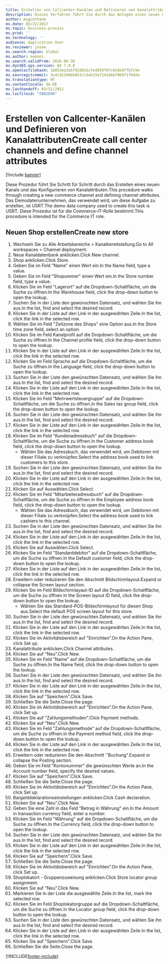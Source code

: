 ```yaml
---
title: Erstellen von Callcenter-Kanälen und Definieren von Kanalattributen
description: Dieses Verfahren führt Sie durch das Anlegen eines neuen Channels und das Definieren von Channel-Attributen.
author: mugunthanm
ms.date: 05/22/2017
ms.topic: business-process
ms.prod: ''
ms.technology: ''
audience: Application User
ms.reviewer: josaw
ms.search.region: Global
ms.author: mumani
ms.search.validFrom: 2016-06-30
ms.dyn365.ops.version: AX 7.0.0
ms.openlocfilehash: 1b053ea3a5792d016cfe4850f07c65de97fbfc9e
ms.sourcegitcommit: 3cdc42346bb653c13ab33a7142dbb7969f1f6dda
ms.translationtype: HT
ms.contentlocale: de-DE
ms.lasthandoff: 03/31/2021
ms.locfileid: "5802694"
---
```

# <a name="create-call-center-channels-and-define-channel-attributes"></a><span data-ttu-id="b4988-103">Erstellen von Callcenter-Kanälen und Definieren von Kanalattributen</span><span class="sxs-lookup"><span data-stu-id="b4988-103">Create call center channels and define channel attributes</span></span>

[!include [banner](../includes/banner.md)]

<span data-ttu-id="b4988-104">Diese Prozedur führt Sie Schritt für Schritt durch das Erstellen eines neuen Kanals und das Konfigurieren von Kanalattributen.</span><span class="sxs-lookup"><span data-stu-id="b4988-104">This procedure walks through creating a new commerce channel and defining channel attributes.</span></span> <span data-ttu-id="b4988-105">Das Demodatenunternehmen, das verwendet wird, um diese Aufgabe zu erstellen, ist USRT.</span><span class="sxs-lookup"><span data-stu-id="b4988-105">The demo data company used to create this task is USRT.</span></span> <span data-ttu-id="b4988-106">Diese Prozedur ist für die Commerce-IT-Rolle bestimmt.</span><span class="sxs-lookup"><span data-stu-id="b4988-106">This procedure is intended for the Commerce IT role.</span></span>


## <a name="create-new-store"></a><span data-ttu-id="b4988-107">Neuen Shop erstellen</span><span class="sxs-lookup"><span data-stu-id="b4988-107">Create new store</span></span>
1. <span data-ttu-id="b4988-108">Wechseln Sie zu Alle Arbeitsbereiche > Kanalbereitstellung.</span><span class="sxs-lookup"><span data-stu-id="b4988-108">Go to All workspaces > Channel deployment.</span></span>
2. <span data-ttu-id="b4988-109">Neue Kanaldatenbank anklicken.</span><span class="sxs-lookup"><span data-stu-id="b4988-109">Click New channel.</span></span>
3. <span data-ttu-id="b4988-110">Shop anklicken.</span><span class="sxs-lookup"><span data-stu-id="b4988-110">Click Store.</span></span>
4. <span data-ttu-id="b4988-111">Geben Sie im Feld "Name" einen Wert ein.</span><span class="sxs-lookup"><span data-stu-id="b4988-111">In the Name field, type a value.</span></span>
5. <span data-ttu-id="b4988-112">Geben Sie im Feld "Shopummer" einen Wert ein.</span><span class="sxs-lookup"><span data-stu-id="b4988-112">In the Store number field, type a value.</span></span>
6. <span data-ttu-id="b4988-113">Klicken Sie im Feld "Lagerort" auf die Dropdown-Schaltfläche, um die Suche zu öffnen.</span><span class="sxs-lookup"><span data-stu-id="b4988-113">In the Warehouse field, click the drop-down button to open the lookup.</span></span>
7. <span data-ttu-id="b4988-114">Suchen Sie in der Liste den gewünschten Datensatz, und wählen Sie ihn aus.</span><span class="sxs-lookup"><span data-stu-id="b4988-114">In the list, find and select the desired record.</span></span>
8. <span data-ttu-id="b4988-115">Klicken Sie in der Liste auf den Link in der ausgewählten Zeile.</span><span class="sxs-lookup"><span data-stu-id="b4988-115">In the list, click the link in the selected row.</span></span>
9. <span data-ttu-id="b4988-116">Wählen Sie im Feld "Zeitzone des Shops" eine Option aus.</span><span class="sxs-lookup"><span data-stu-id="b4988-116">In the Store time zone field, select an option.</span></span>
10. <span data-ttu-id="b4988-117">Klicken Sie im Feld Kanalprofil auf die Dropdown-Schaltfläche, um die Suche zu öffnen.</span><span class="sxs-lookup"><span data-stu-id="b4988-117">In the Channel profile field, click the drop-down button to open the lookup.</span></span>
11. <span data-ttu-id="b4988-118">Klicken Sie in der Liste auf den Link in der ausgewählten Zeile.</span><span class="sxs-lookup"><span data-stu-id="b4988-118">In the list, click the link in the selected row.</span></span>
12. <span data-ttu-id="b4988-119">Klicken Sie im Feld Sprache auf die Dropdown-Schaltfläche, um die Suche zu öffnen.</span><span class="sxs-lookup"><span data-stu-id="b4988-119">In the Language field, click the drop-down button to open the lookup.</span></span>
13. <span data-ttu-id="b4988-120">Suchen Sie in der Liste den gewünschten Datensatz, und wählen Sie ihn aus.</span><span class="sxs-lookup"><span data-stu-id="b4988-120">In the list, find and select the desired record.</span></span>
14. <span data-ttu-id="b4988-121">Klicken Sie in der Liste auf den Link in der ausgewählten Zeile.</span><span class="sxs-lookup"><span data-stu-id="b4988-121">In the list, click the link in the selected row.</span></span>
15. <span data-ttu-id="b4988-122">Klicken Sie im Feld "Mehrwertsteuergruppe" auf die Dropdown-Schaltfläche, um die Suche zu öffnen.</span><span class="sxs-lookup"><span data-stu-id="b4988-122">In the Sales tax group field, click the drop-down button to open the lookup.</span></span>
16. <span data-ttu-id="b4988-123">Suchen Sie in der Liste den gewünschten Datensatz, und wählen Sie ihn aus.</span><span class="sxs-lookup"><span data-stu-id="b4988-123">In the list, find and select the desired record.</span></span>
17. <span data-ttu-id="b4988-124">Klicken Sie in der Liste auf den Link in der ausgewählten Zeile.</span><span class="sxs-lookup"><span data-stu-id="b4988-124">In the list, click the link in the selected row.</span></span>
18. <span data-ttu-id="b4988-125">Klicken Sie im Feld "Kundenadressbuch" auf die Dropdown-Schaltfläche, um die Suche zu öffnen.</span><span class="sxs-lookup"><span data-stu-id="b4988-125">In the Customer address book field, click the drop-down button to open the lookup.</span></span>
    * <span data-ttu-id="b4988-126">Wählen Sie das Adressbuch, das verwendet wird, um Debitoren mit dieser Filiale zu verknüpfen.</span><span class="sxs-lookup"><span data-stu-id="b4988-126">Select the address book used to link customers to this store.</span></span>  
19. <span data-ttu-id="b4988-127">Suchen Sie in der Liste den gewünschten Datensatz, und wählen Sie ihn aus.</span><span class="sxs-lookup"><span data-stu-id="b4988-127">In the list, find and select the desired record.</span></span>
20. <span data-ttu-id="b4988-128">Klicken Sie in der Liste auf den Link in der ausgewählten Zeile.</span><span class="sxs-lookup"><span data-stu-id="b4988-128">In the list, click the link in the selected row.</span></span>
21. <span data-ttu-id="b4988-129">Klicken Sie auf Auswählen.</span><span class="sxs-lookup"><span data-stu-id="b4988-129">Click Select.</span></span>
22. <span data-ttu-id="b4988-130">Klicken Sie im Feld "Mitarbeiteradressbuch" auf die Dropdown-Schaltfläche, um die Suche zu öffnen.</span><span class="sxs-lookup"><span data-stu-id="b4988-130">In the Employee address book field, click the drop-down button to open the lookup.</span></span>
    * <span data-ttu-id="b4988-131">Wählen Sie das Adressbuch, das verwendet wird, um Debitoren mit dieser Filiale zu verknüpfen.</span><span class="sxs-lookup"><span data-stu-id="b4988-131">Select the address book used to link cashiers to this channel.</span></span>  
23. <span data-ttu-id="b4988-132">Suchen Sie in der Liste den gewünschten Datensatz, und wählen Sie ihn aus.</span><span class="sxs-lookup"><span data-stu-id="b4988-132">In the list, find and select the desired record.</span></span>
24. <span data-ttu-id="b4988-133">Klicken Sie in der Liste auf den Link in der ausgewählten Zeile.</span><span class="sxs-lookup"><span data-stu-id="b4988-133">In the list, click the link in the selected row.</span></span>
25. <span data-ttu-id="b4988-134">Klicken Sie auf Auswählen.</span><span class="sxs-lookup"><span data-stu-id="b4988-134">Click Select.</span></span>
26. <span data-ttu-id="b4988-135">Klicken Sie im Feld "Standarddebitor" auf die Dropdown-Schaltfläche, um die Suche zu öffnen.</span><span class="sxs-lookup"><span data-stu-id="b4988-135">In the Default customer field, click the drop-down button to open the lookup.</span></span>
27. <span data-ttu-id="b4988-136">Klicken Sie in der Liste auf den Link in der ausgewählten Zeile.</span><span class="sxs-lookup"><span data-stu-id="b4988-136">In the list, click the link in the selected row.</span></span>
28. <span data-ttu-id="b4988-137">Erweitern oder reduzieren Sie den Abschnitt Bildschirmlayout.</span><span class="sxs-lookup"><span data-stu-id="b4988-137">Expand or collapse the Screen layout section.</span></span>
29. <span data-ttu-id="b4988-138">Klicken Sie im Feld Bildschirmlayaut-ID auf die Dropdown-Schaltfläche, um die Suche zu öffnen.</span><span class="sxs-lookup"><span data-stu-id="b4988-138">In the Screen layout ID field, click the drop-down button to open the lookup.</span></span>
    * <span data-ttu-id="b4988-139">Wählen Sie das Standard-POS-Bildschirmlayout für diesen Shop aus.</span><span class="sxs-lookup"><span data-stu-id="b4988-139">Select the default POS screen layout for this store.</span></span>  
30. <span data-ttu-id="b4988-140">Suchen Sie in der Liste den gewünschten Datensatz, und wählen Sie ihn aus.</span><span class="sxs-lookup"><span data-stu-id="b4988-140">In the list, find and select the desired record.</span></span>
31. <span data-ttu-id="b4988-141">Klicken Sie in der Liste auf den Link in der ausgewählten Zeile.</span><span class="sxs-lookup"><span data-stu-id="b4988-141">In the list, click the link in the selected row.</span></span>
32. <span data-ttu-id="b4988-142">Klicken Sie im Aktivitätsbereich auf "Einrichten".</span><span class="sxs-lookup"><span data-stu-id="b4988-142">On the Action Pane, click Set up.</span></span>
33. <span data-ttu-id="b4988-143">Kanalattribute anklicken.</span><span class="sxs-lookup"><span data-stu-id="b4988-143">Click Channel attributes.</span></span>
34. <span data-ttu-id="b4988-144">Klicken Sie auf "Neu".</span><span class="sxs-lookup"><span data-stu-id="b4988-144">Click New.</span></span>
35. <span data-ttu-id="b4988-145">Klicken Sie im Feld "Name" auf die Dropdown-Schaltfläche, um die Suche zu öffnen.</span><span class="sxs-lookup"><span data-stu-id="b4988-145">In the Name field, click the drop-down button to open the lookup.</span></span>
36. <span data-ttu-id="b4988-146">Suchen Sie in der Liste den gewünschten Datensatz, und wählen Sie ihn aus.</span><span class="sxs-lookup"><span data-stu-id="b4988-146">In the list, find and select the desired record.</span></span>
37. <span data-ttu-id="b4988-147">Klicken Sie in der Liste auf den Link in der ausgewählten Zeile.</span><span class="sxs-lookup"><span data-stu-id="b4988-147">In the list, click the link in the selected row.</span></span>
38. <span data-ttu-id="b4988-148">Klicken Sie auf "Speichern".</span><span class="sxs-lookup"><span data-stu-id="b4988-148">Click Save.</span></span>
39. <span data-ttu-id="b4988-149">Schließen Sie die Seite.</span><span class="sxs-lookup"><span data-stu-id="b4988-149">Close the page.</span></span>
40. <span data-ttu-id="b4988-150">Klicken Sie im Aktivitätsbereich auf "Einrichten".</span><span class="sxs-lookup"><span data-stu-id="b4988-150">On the Action Pane, click Set up.</span></span>
41. <span data-ttu-id="b4988-151">Klicken Sie auf "Zahlungsmethoden".</span><span class="sxs-lookup"><span data-stu-id="b4988-151">Click Payment methods.</span></span>
42. <span data-ttu-id="b4988-152">Klicken Sie auf "Neu".</span><span class="sxs-lookup"><span data-stu-id="b4988-152">Click New.</span></span>
43. <span data-ttu-id="b4988-153">Klicken Sie im Feld "Zahlungsmethode" auf die Dropdown-Schaltfläche, um die Suche zu öffnen.</span><span class="sxs-lookup"><span data-stu-id="b4988-153">In the Payment method field, click the drop-down button to open the lookup.</span></span>
44. <span data-ttu-id="b4988-154">Klicken Sie in der Liste auf den Link in der ausgewählten Zeile.</span><span class="sxs-lookup"><span data-stu-id="b4988-154">In the list, click the link in the selected row.</span></span>
45. <span data-ttu-id="b4988-155">Erweitern oder reduzieren Sie den Abschnitt ''Buchung".</span><span class="sxs-lookup"><span data-stu-id="b4988-155">Expand or collapse the Posting section.</span></span>
46. <span data-ttu-id="b4988-156">Geben Sie im Feld "Kontonummer" die gewünschten Werte an.</span><span class="sxs-lookup"><span data-stu-id="b4988-156">In the Account number field, specify the desired values.</span></span>
47. <span data-ttu-id="b4988-157">Klicken Sie auf "Speichern".</span><span class="sxs-lookup"><span data-stu-id="b4988-157">Click Save.</span></span>
48. <span data-ttu-id="b4988-158">Schließen Sie die Seite.</span><span class="sxs-lookup"><span data-stu-id="b4988-158">Close the page.</span></span>
49. <span data-ttu-id="b4988-159">Klicken Sie im Aktivitätsbereich auf "Einrichten".</span><span class="sxs-lookup"><span data-stu-id="b4988-159">On the Action Pane, click Set up.</span></span>
50. <span data-ttu-id="b4988-160">Bargelddeklarationseinstellungen anklicken.</span><span class="sxs-lookup"><span data-stu-id="b4988-160">Click Cash declaration.</span></span>
51. <span data-ttu-id="b4988-161">Klicken Sie auf "Neu".</span><span class="sxs-lookup"><span data-stu-id="b4988-161">Click New.</span></span>
52. <span data-ttu-id="b4988-162">Geben Sie eine Zahl in das Feld "Betrag in Währung" ein.</span><span class="sxs-lookup"><span data-stu-id="b4988-162">In the Amount in transaction currency field, enter a number.</span></span>
53. <span data-ttu-id="b4988-163">Klicken Sie im Feld "Währung" auf die Dropdown-Schaltfläche, um die Suche zu öffnen.</span><span class="sxs-lookup"><span data-stu-id="b4988-163">In the Currency field, click the drop-down button to open the lookup.</span></span>
54. <span data-ttu-id="b4988-164">Suchen Sie in der Liste den gewünschten Datensatz, und wählen Sie ihn aus.</span><span class="sxs-lookup"><span data-stu-id="b4988-164">In the list, find and select the desired record.</span></span>
55. <span data-ttu-id="b4988-165">Klicken Sie in der Liste auf den Link in der ausgewählten Zeile.</span><span class="sxs-lookup"><span data-stu-id="b4988-165">In the list, click the link in the selected row.</span></span>
56. <span data-ttu-id="b4988-166">Klicken Sie auf "Speichern".</span><span class="sxs-lookup"><span data-stu-id="b4988-166">Click Save.</span></span>
57. <span data-ttu-id="b4988-167">Schließen Sie die Seite.</span><span class="sxs-lookup"><span data-stu-id="b4988-167">Close the page.</span></span>
58. <span data-ttu-id="b4988-168">Klicken Sie im Aktivitätsbereich auf "Einrichten".</span><span class="sxs-lookup"><span data-stu-id="b4988-168">On the Action Pane, click Set up.</span></span>
59. <span data-ttu-id="b4988-169">Shoplokatort - Gruppenzuweisung anklicken.</span><span class="sxs-lookup"><span data-stu-id="b4988-169">Click Store locator group assignment.</span></span>
60. <span data-ttu-id="b4988-170">Klicken Sie auf "Neu".</span><span class="sxs-lookup"><span data-stu-id="b4988-170">Click New.</span></span>
61. <span data-ttu-id="b4988-171">Markieren Sie in der Liste die ausgewählte Zeile.</span><span class="sxs-lookup"><span data-stu-id="b4988-171">In the list, mark the selected row.</span></span>
62. <span data-ttu-id="b4988-172">Klicken Sie im Feld Shoplokatorgruppe auf die Dropdown-Schaltfläche, um die Suche zu öffnen.</span><span class="sxs-lookup"><span data-stu-id="b4988-172">In the Locator group field, click the drop-down button to open the lookup.</span></span>
63. <span data-ttu-id="b4988-173">Suchen Sie in der Liste den gewünschten Datensatz, und wählen Sie ihn aus.</span><span class="sxs-lookup"><span data-stu-id="b4988-173">In the list, find and select the desired record.</span></span>
64. <span data-ttu-id="b4988-174">Klicken Sie in der Liste auf den Link in der ausgewählten Zeile.</span><span class="sxs-lookup"><span data-stu-id="b4988-174">In the list, click the link in the selected row.</span></span>
65. <span data-ttu-id="b4988-175">Klicken Sie auf "Speichern".</span><span class="sxs-lookup"><span data-stu-id="b4988-175">Click Save.</span></span>
66. <span data-ttu-id="b4988-176">Schließen Sie die Seite.</span><span class="sxs-lookup"><span data-stu-id="b4988-176">Close the page.</span></span>



[!INCLUDE[footer-include](../../includes/footer-banner.md)]